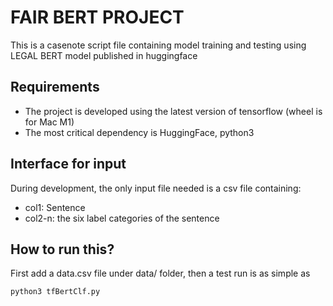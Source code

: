 # FAIR BERT PROJECT
This is a casenote script file containing model training and testing using LEGAL BERT model published in huggingface

## Requirements  
* The project is developed using the latest version of tensorflow (wheel is for Mac M1)
* The most critical dependency is HuggingFace, python3

## Interface for input 
During development, the only input file needed is a csv file containing: 
* col1: Sentence 
* col2-n: the six label categories of the sentence 


## How to run this? 
First add a data.csv file under data/ folder, then a test run is as simple as 
```
python3 tfBertClf.py
```


